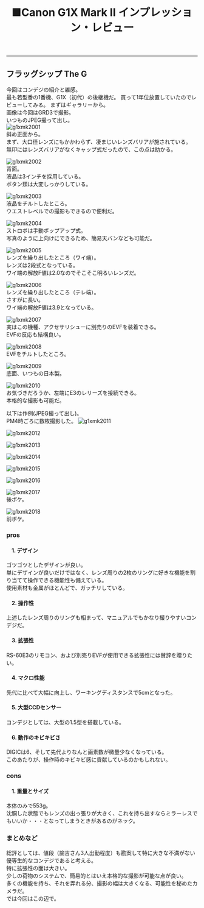 ﻿---
layout: post
title: ■Canon G1X Mark II インプレッション・レビュー
---
---

## **フラッグシップ The G**
今回はコンデジの紹介と雑感。  
最も若型番の1番機、G1X（初代）の後継機だ。
買って1年位放置していたのでレビューしてみる。
まずはギャラリーから。  
画像は今回はGRD3で撮影。  
いつものJPEG撮って出し。   
![g1xmk2001](https://beni2nd.github.io/images/g1xmk2001.jpg)  
斜め正面から。  
まず、大口径レンズにもかかわらず、凄まじいレンズバリアが施されている。  
無印にはレンズバリアがなくキャップ式だったので、この点は助かる。  

![g1xmk2002](https://beni2nd.github.io/images/g1xmk2002.jpg)  
背面。  
液晶は3インチを採用している。  
ボタン類は大変しっかりしている。  

![g1xmk2003](https://beni2nd.github.io/images/g1xmk2003.jpg)  
液晶をチルトしたところ。  
ウエストレベルでの撮影もできるので便利だ。  

![g1xmk2004](https://beni2nd.github.io/images/g1xmk2004.jpg)  
ストロボは手動ポップアップ式。  
写真のように上向けにできるため、簡易天バンなども可能だ。  

![g1xmk2005](https://beni2nd.github.io/images/g1xmk2005.jpg)  
レンズを繰り出したところ（ワイ端）。  
レンズは2段式となっている。  
ワイ端の解放F値は2.0なのでそこそこ明るいレンズだ。  

![g1xmk2006](https://beni2nd.github.io/images/g1xmk2006.jpg)  
レンズを繰り出したところ（テレ端）。  
さすがに長い。  
ワイ端の解放F値は3.9となっている。  

![g1xmk2007](https://beni2nd.github.io/images/g1xmk2007.jpg)  
実はこの機種、アクセサリシューに別売りのEVFを装着できる。  
EVFの反応も結構良い。  

![g1xmk2008](https://beni2nd.github.io/images/g1xmk2008.jpg)  
EVFをチルトしたところ。  

![g1xmk2009](https://beni2nd.github.io/images/g1xmk2009.jpg)  
底面、いつもの日本製。  

![g1xmk2010](https://beni2nd.github.io/images/g1xmk2010.jpg)  
お気づきだろうか、左端にE3のレリーズを接続できる。  
本格的な撮影も可能だ。  


以下は作例(JPEG撮って出し)。  
PM4時ごろに数枚撮影した。
![g1xmk2011](https://beni2nd.github.io/images/g1xmk2011.jpg)  

![g1xmk2012](https://beni2nd.github.io/images/g1xmk2012.jpg)  

![g1xmk2013](https://beni2nd.github.io/images/g1xmk2013.jpg)  

![g1xmk2014](https://beni2nd.github.io/images/g1xmk2014.jpg)  

![g1xmk2015](https://beni2nd.github.io/images/g1xmk2015.jpg)  

![g1xmk2016](https://beni2nd.github.io/images/g1xmk2016.jpg)  

![g1xmk2017](https://beni2nd.github.io/images/g1xmk2017.jpg)  
後ボケ。  

![g1xmk2018](https://beni2nd.github.io/images/g1xmk2018.jpg)  
前ボケ。  


### **pros**  

#### 　1. デザイン
ゴツゴツとしたデザインが良い。  
単にデザインが良いだけではなく、レンズ周りの2枚のリングに好きな機能を割り当てて操作できる機能性も備えている。  
使用素材も金属がほとんどで、ガッチリしている。  

#### 　2. 操作性
上述したレンズ周りのリングも相まって、マニュアルでもかなり撮りやすいコンデジだ。  

#### 　3. 拡張性
RS-60E3のリモコン、および別売りEVFが使用できる拡張性には賛辞を贈りたい。  

#### 　4. マクロ性能
先代に比べて大幅に向上し、ワーキングディスタンスで5cmとなった。  

#### 　5. 大型CCDセンサー
コンデジとしては、大型の1.5型を搭載している。  

#### 　6. 動作のキビキビさ
DIGICは6、そして先代よりなんと画素数が微量少なくなっている。    
このあたりが、操作時のキビキビ感に貢献しているのかもしれない。  


### **cons**

#### 　1. 重量とサイズ
本体のみで553g。  
沈胴した状態でもレンズの出っ張りが大きく、これを持ち出すならミラーレスでもいいか・・・となってしまうときがあるのがネック。  


### **まとめなど**

総評としては、値段（諭吉さん3人出勤程度）も勘案して特に大きな不満がない優等生的なコンデジであると考える。  
特に拡張性の面は大きい。  
少しの荷物のシステムで、簡易的とはいえ本格的な撮影が可能な点が良い。  
多くの機能を持ち、それを弄れる分、撮影の幅は大きくなる、可能性を秘めたカメラだ。  
では今回はこの辺で。
